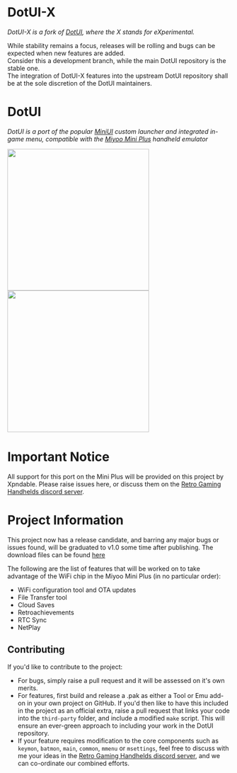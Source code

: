 # DotUI-X

_DotUI-X is a fork of [DotUI](https://github.com/Xpndable/DotUI), where the X stands for eXperimental._

While stability remains a focus, releases will be rolling and bugs can be expected when new features are added.  
Consider this a development branch, while the main DotUI repository is the stable one.  
The integration of DotUI-X features into the upstream DotUI repository shall be at the sole discretion of the DotUI maintainers.


# DotUI

_DotUI is a port of the popular [MiniUI](https://github.com/shauninman/MiniUI) custom launcher and integrated in-game menu, compatible with the [Miyoo Mini Plus](https://www.aliexpress.com/item/1005005215387485.html) handheld emulator_

<img src="github/main.png" width=320 /> <img src="github/menu.png" width=320 />

# Important Notice

All support for this port on the Mini Plus will be provided on this project by Xpndable. Please raise issues here, or discuss them on the [Retro Gaming Handhelds discord server](https://discord.gg/retro-game-handhelds-529983248114122762).

# Project Information

This project now has a release candidate, and barring any major bugs or issues found, will be graduated to v1.0 some time after publishing. The download files can be found [here](https://github.com/Xpndable/DotUI/releases)

The following are the list of features that will be worked on to take advantage of the WiFi chip in the Miyoo Mini Plus (in no particular order):
* WiFi configuration tool and OTA updates
* File Transfer tool
* Cloud Saves
* Retroachievements
* RTC Sync
* NetPlay

## Contributing

If you'd like to contribute to the project:
* For bugs, simply raise a pull request and it will be assessed on it's own merits.
* For features, first build and release a .pak as either a Tool or Emu add-on in your own project on GitHub. If you'd then like to have this included in the project as an official extra, raise a pull request that links your code into the `third-party` folder, and include a modified `make` script. This will ensure an ever-green approach to including your work in the DotUI repository.
* If your feature requires modification to the core components such as `keymon`, `batmon`, `main`, `common`, `mmenu` or `msettings`, feel free to discuss with me your ideas in the [Retro Gaming Handhelds discord server](https://discord.gg/retro-game-handhelds-529983248114122762), and we can co-ordinate our combined efforts.
